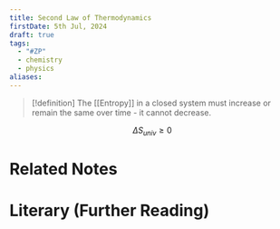 ```yaml
---
title: Second Law of Thermodynamics
firstDate: 5th Jul, 2024
draft: true
tags:
  - "#ZP"
  - chemistry
  - physics
aliases:
---
```

>[!definition]
>The [[Entropy]] in a closed system must increase or remain the same over time - it cannot decrease. 

$$\Delta S_{univ}\ge0$$
# Related Notes


# Literary (Further Reading)
